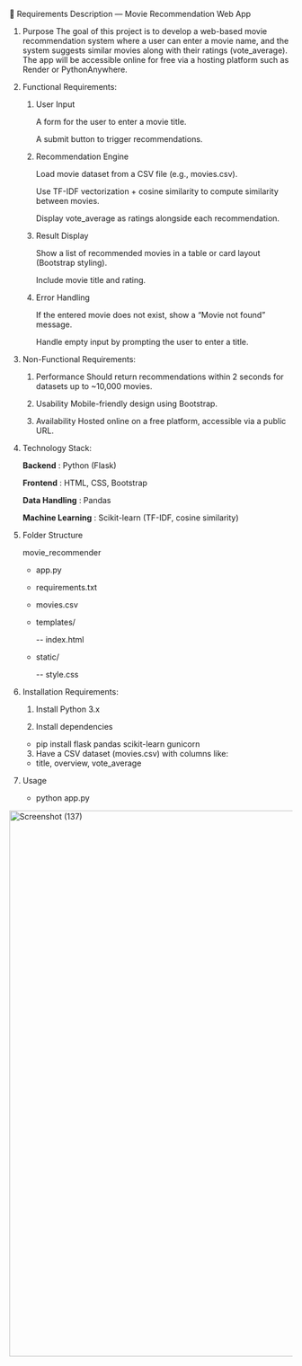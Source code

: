 📄 Requirements Description — Movie Recommendation Web App
1. Purpose
The goal of this project is to develop a web-based movie recommendation system where a user can enter a movie name, and the system suggests similar movies along with their ratings (vote_average).
The app will be accessible online for free via a hosting platform such as Render or PythonAnywhere.

2. Functional Requirements:

   1. User Input

      A form for the user to enter a movie title.
   
      A submit button to trigger recommendations.

   2. Recommendation Engine
     
      Load movie dataset from a CSV file (e.g., movies.csv).
     
      Use TF-IDF vectorization + cosine similarity to compute similarity between movies.
     
      Display vote_average as ratings alongside each recommendation.

    3. Result Display

       Show a list of recommended movies in a table or card layout (Bootstrap styling).
     
       Include movie title and rating.
    
    4. Error Handling

       If the entered movie does not exist, show a “Movie not found” message.
     
       Handle empty input by prompting the user to enter a title.

3. Non-Functional Requirements:

   1. Performance
        Should return recommendations within 2 seconds for datasets up to ~10,000 movies.

   2. Usability
        Mobile-friendly design using Bootstrap.

   3. Availability
        Hosted online on a free platform, accessible via a public URL.

5. Technology Stack:

      **Backend** : Python (Flask)
   
      **Frontend** : HTML, CSS, Bootstrap
   
      **Data Handling** : Pandas
   
      **Machine Learning** : Scikit-learn (TF-IDF, cosine similarity)
   

7. Folder Structure

    movie_recommender
   
   - app.py
   
   - requirements.txt
   
   - movies.csv
   
   - templates/
   
     -- index.html
   
   - static/
   
     -- style.css
   
9. Installation Requirements:

   1. Install Python 3.x

   2. Install dependencies

     - pip install flask pandas scikit-learn gunicorn
   
   3. Have a CSV dataset (movies.csv) with columns like:
    
     - title, overview, vote_average
  
11. Usage

    - python app.py



<img width="1920" height="972" alt="Screenshot (137)" src="https://github.com/user-attachments/assets/277294db-a94b-44ec-a911-42390efcba2b" />

